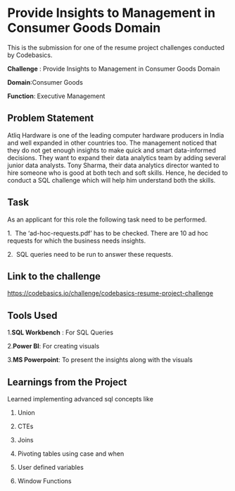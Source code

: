 # Provide Insights to Management in Consumer Goods Domain

This is the submission for one of the resume project challenges conducted by Codebasics.

**Challenge** : Provide Insights to Management in Consumer Goods Domain

**Domain**:Consumer Goods 

**Function**: Executive Management



## Problem Statement

Atliq Hardware is one of the leading computer hardware producers in India and well expanded in other countries too.
The management noticed that they do not get enough insights to make quick and smart data-informed decisions. They want to expand their data analytics team by adding several junior data analysts. Tony Sharma, their data analytics director wanted to hire someone who is good at both tech and soft skills. Hence, he decided to conduct a SQL challenge which will help him understand both the skills.

## Task

As an applicant for this role the following task need to be performed.

1.  The ‘ad-hoc-requests.pdf’ has to be checked. There are 10 ad hoc requests for which the business needs insights.

2.  SQL queries need to be run to answer these requests. 


## Link to the challenge

https://codebasics.io/challenge/codebasics-resume-project-challenge
## Tools Used

1.**SQL Workbench** : For SQL Queries

2.**Power BI**: For creating visuals

3.**MS Powerpoint**: To present the insights along with the visuals
## Learnings from the Project

Learned implementing advanced sql concepts like

1. Union

2. CTEs

3. Joins

4. Pivoting tables using case and when

5. User defined variables

6. Window Functions

